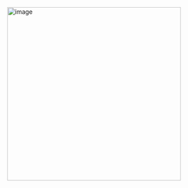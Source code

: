 <img width="400" alt="image" src="https://github.com/user-attachments/assets/aa019316-6b54-448d-8d36-f4daf2656f60" />
